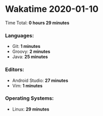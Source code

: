 # Wakatime 2020-01-10

Time Total: **0 hours 29 minutes**

### Languages:
- Git: **1 minutes** 
- Groovy: **2 minutes** 
- Java: **25 minutes** 

### Editors:
- Android Studio: **27 minutes** 
- Vim: **1 minutes** 

### Operating Systems:
- Linux: **29 minutes** 

